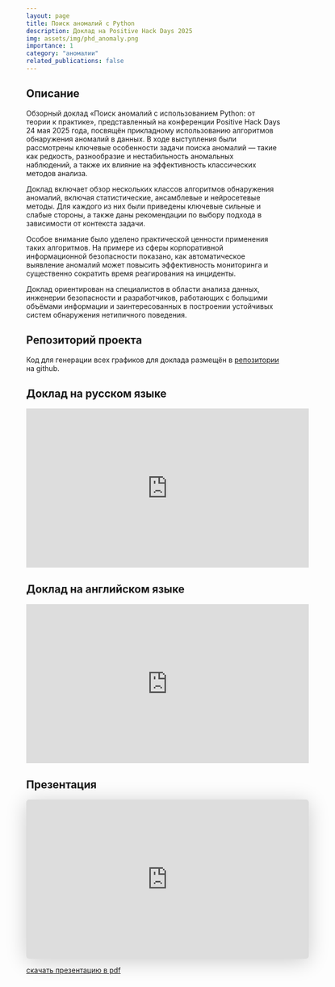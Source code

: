 ```yaml
---
layout: page
title: Поиск аномалий c Python
description: Доклад на Positive Hack Days 2025
img: assets/img/phd_anomaly.png
importance: 1
category: "аномалии"
related_publications: false
---
```


## Описание

Обзорный доклад «Поиск аномалий с использованием Python: от теории к практике», представленный на конференции Positive Hack Days 24 мая 2025 года, посвящён прикладному использованию алгоритмов обнаружения аномалий в данных. В ходе выступления были рассмотрены ключевые особенности задачи поиска аномалий — такие как редкость, разнообразие и нестабильность аномальных наблюдений, а также их влияние на эффективность классических методов анализа.

Доклад включает обзор нескольких классов алгоритмов обнаружения аномалий, включая статистические, ансамблевые и нейросетевые методы. Для каждого из них были приведены ключевые сильные и слабые стороны, а также даны рекомендации по выбору подхода в зависимости от контекста задачи.

Особое внимание было уделено практической ценности применения таких алгоритмов. На примере из сферы корпоративной информационной безопасности показано, как автоматическое выявление аномалий может повысить эффективность мониторинга и существенно сократить время реагирования на инциденты.

Доклад ориентирован на специалистов в области анализа данных, инженерии безопасности и разработчиков, работающих с большими объёмами информации и заинтересованных в построении устойчивых систем обнаружения нетипичного поведения.

## Репозиторий проекта

Код для генерации всех графиков для доклада размещён в [репозитории](https://github.com/onixlas/phd-2025-anomaly-detection) на github.

## Доклад на русском языке

<iframe width="560" height="315" src="https://www.youtube.com/embed/yt55PeVFNyk?si=-A6SisevVe6cncbV" title="YouTube video player" frameborder="0" allow="accelerometer; autoplay; clipboard-write; encrypted-media; gyroscope; picture-in-picture; web-share" referrerpolicy="strict-origin-when-cross-origin" allowfullscreen></iframe>

## Доклад на английском языке

<iframe width="560" height="315" src="https://www.youtube.com/embed/Zg36gHVdr0E?si=5BupynJi3avwTvoK" title="YouTube video player" frameborder="0" allow="accelerometer; autoplay; clipboard-write; encrypted-media; gyroscope; picture-in-picture; web-share" referrerpolicy="strict-origin-when-cross-origin" allowfullscreen></iframe>

## Презентация

<iframe class="speakerdeck-iframe" style="border: 0px; background: rgba(0, 0, 0, 0.1) padding-box; margin: 0px; padding: 0px; border-radius: 6px; box-shadow: rgba(0, 0, 0, 0.2) 0px 5px 40px; width: 560px; height: auto; aspect-ratio: 560 / 315;" frameborder="0" src="https://speakerdeck.com/player/efc91da6ec45435dbbc570b3d62faafc" title="Anomaly Detection with Python" allowfullscreen="true" data-ratio="1.7777777777777777"></iframe>

[скачать презентацию в pdf](https://github.com/onixlas/conference-presentations/blob/main/positive_hack_days_2025/michael_vasiljev_phd_anomaly.pdf)
